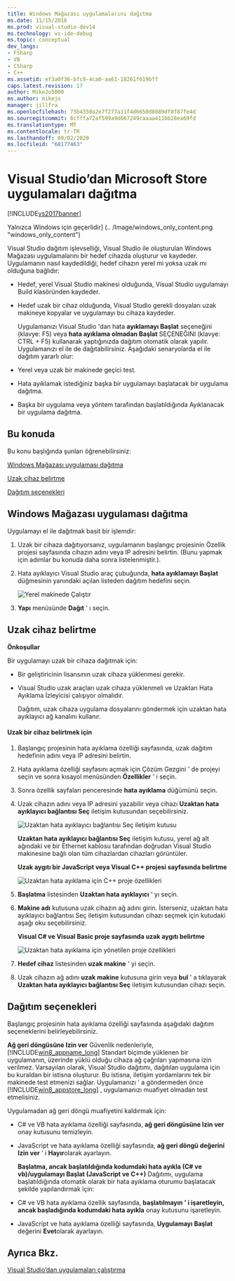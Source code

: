 ```yaml
---
title: Windows Mağazası uygulamalarını dağıtma
ms.date: 11/15/2016
ms.prod: visual-studio-dev14
ms.technology: vs-ide-debug
ms.topic: conceptual
dev_langs:
- FSharp
- VB
- CSharp
- C++
ms.assetid: ef3a0f36-bfc9-4ca0-aa61-18261f619bff
caps.latest.revision: 17
author: MikeJo5000
ms.author: mikejo
manager: jillfra
ms.openlocfilehash: 73b4350a2e7f277a11f4d6650d8089df0f87fe4d
ms.sourcegitcommit: 6cfffa72af599a9d667249caaaa411bb28ea69fd
ms.translationtype: MT
ms.contentlocale: tr-TR
ms.lasthandoff: 09/02/2020
ms.locfileid: "68177463"
---
```

# <a name="deploy-windows-store-apps-from-visual-studio"></a>Visual Studio’dan Microsoft Store uygulamaları dağıtma
[!INCLUDE[vs2017banner](../includes/vs2017banner.md)]

Yalnızca Windows için geçerlidir] (.. /Image/windows_only_content.png "windows_only_content")

 Visual Studio dağıtım işlevselliği, Visual Studio ile oluşturulan Windows Mağazası uygulamalarını bir hedef cihazda oluşturur ve kaydeder. Uygulamanın nasıl kaydedildiği, hedef cihazın yerel mi yoksa uzak mı olduğuna bağlıdır:

- Hedef, yerel Visual Studio makinesi olduğunda, Visual Studio uygulamayı Build klasöründen kaydeder.

- Hedef uzak bir cihaz olduğunda, Visual Studio gerekli dosyaları uzak makineye kopyalar ve uygulamayı bu cihaza kaydeder.

  Uygulamanızı Visual Studio 'dan hata **ayıklamayı Başlat** seçeneğini (klavye: F5) veya **hata ayıklama olmadan Başlat** SEÇENEĞINI (klavye: CTRL + F5) kullanarak yaptığınızda dağıtım otomatik olarak yapılır. Uygulamanızı el ile de dağıtabilirsiniz. Aşağıdaki senaryolarda el ile dağıtım yararlı olur:

- Yerel veya uzak bir makinede geçici test.

- Hata ayıklamak istediğiniz başka bir uygulamayı başlatacak bir uygulama dağıtma.

- Başka bir uygulama veya yöntem tarafından başlatıldığında Ayıklanacak bir uygulama dağıtma.

## <a name="in-this-topic"></a><a name="BKMK_In_this_topic"></a> Bu konuda
 Bu konu başlığında şunları öğrenebilirsiniz:

 [Windows Mağazası uygulaması dağıtma](#BKMK_How_to_deploy_a_Windows_Store_app)

 [Uzak cihaz belirtme](#BKMK_How_to_specify_a_remote_device)

 [Dağıtım seçenekleri](#BKMK_Deployment_options)

## <a name="how-to-deploy-a-windows-store-app"></a><a name="BKMK_How_to_deploy_a_Windows_Store_app"></a> Windows Mağazası uygulaması dağıtma
 Uygulamayı el ile dağıtmak basit bir işlemdir:

1. Uzak bir cihaza dağıtıyorsanız, uygulamanın başlangıç projesinin Özellik projesi sayfasında cihazın adını veya IP adresini belirtin. (Bunu yapmak için adımlar bu konuda daha sonra listelenmiştir.).

2. Hata ayıklayıcı Visual Studio araç çubuğunda, **hata ayıklamayı Başlat** düğmesinin yanındaki açılan listeden dağıtım hedefini seçin.

     ![Yerel makinede Çalıştır](../debugger/media/vsrun-f5-local.png "VSRUN_F5_Local")

3. **Yapı** menüsünde **Dağıt** ' ı seçin.

## <a name="how-to-specify-a-remote-device"></a><a name="BKMK_How_to_specify_a_remote_device"></a> Uzak cihaz belirtme
 **Önkoşullar**

 Bir uygulamayı uzak bir cihaza dağıtmak için:

- Bir geliştiricinin lisansının uzak cihaza yüklenmesi gerekir.

- Visual Studio uzak araçları uzak cihaza yüklenmeli ve Uzaktan Hata Ayıklama İzleyicisi çalışıyor olmalıdır.

     Dağıtım, uzak cihaza uygulama dosyalarını göndermek için uzaktan hata ayıklayıcı ağ kanalını kullanır.

#### <a name="to-specify-a-remote-device"></a>Uzak bir cihaz belirtmek için

1. Başlangıç projesinin hata ayıklama özelliği sayfasında, uzak dağıtım hedefinin adını veya IP adresini belirtin.

2. Hata ayıklama özelliği sayfasını açmak için Çözüm Gezgini ' de projeyi seçin ve sonra kısayol menüsünden **Özellikler** ' i seçin.

3. Sonra özellik sayfaları penceresinde **hata ayıklama** düğümünü seçin.

4. Uzak cihazın adını veya IP adresini yazabilir veya cihazı **Uzaktan hata ayıklayıcı bağlantısı Seç** iletişim kutusundan seçebilirsiniz.

    ![Uzaktan hata ayıklayıcı bağlantısı Seç iletişim kutusu](../debugger/media/vsrun-selectremotedebuggerdlg.png "VSRUN_SelectRemoteDebuggerDlg")

    **Uzaktan hata ayıklayıcı bağlantısı Seç** iletişim kutusu, yerel ağ alt ağındaki ve bir Ethernet kablosu tarafından doğrudan Visual Studio makinesine bağlı olan tüm cihazlardan cihazları görüntüler.

   **Uzak aygıtı bir JavaScript veya Visual C++ projesi sayfasında belirtme**

   ![Uzaktan hata ayıklama için C&#43;&#43; proje özellikleri](../debugger/media/vsrun-cpp-projprop-remote.png "VSRUN_CPP_ProjProp_Remote")

5. **Başlatma** listesinden **Uzaktan hata ayıklayıcı** ' yı seçin.

6. **Makine adı** kutusuna uzak cihazın ağ adını girin. İsterseniz, uzaktan hata ayıklayıcı bağlantısı Seç iletişim kutusundan cihazı seçmek için kutudaki aşağı oku seçebilirsiniz.

   **Visual C# ve Visual Basic proje sayfasında uzak aygıtı belirtme**

   ![Uzaktan hata ayıklama için yönetilen proje özellikleri](../debugger/media/vsrun-managed-projprop-remote.png "VSRUN_Managed_ProjProp_Remote")

7. **Hedef cihaz** listesinden **uzak makine** ' yi seçin.

8. Uzak cihazın ağ adını **uzak makine** kutusuna girin veya **bul** ' a tıklayarak **Uzaktan hata ayıklayıcı bağlantısı Seç** iletişim kutusundan cihazı seçin.

## <a name="deployment-options"></a><a name="BKMK_Deployment_options"></a> Dağıtım seçenekleri
 Başlangıç projesinin hata ayıklama özelliği sayfasında aşağıdaki dağıtım seçeneklerini belirleyebilirsiniz.

 **Ağ geri döngüsüne Izin ver** Güvenlik nedenleriyle, [!INCLUDE[win8_appname_long](../includes/win8-appname-long-md.md)] Standart biçimde yüklenen bir uygulamanın, üzerinde yüklü olduğu cihaza ağ çağrıları yapmasına izin verilmez. Varsayılan olarak, Visual Studio dağıtımı, dağıtılan uygulama için bu kuraldan bir istisna oluşturur. Bu istisna, iletişim yordamlarını tek bir makinede test etmenizi sağlar. Uygulamanızı ' a göndermeden önce [!INCLUDE[win8_appstore_long](../includes/win8-appstore-long-md.md)] , uygulamanızı muafiyet olmadan test etmelisiniz.

 Uygulamadan ağ geri döngü muafiyetini kaldırmak için:

- C# ve VB hata ayıklama özelliği sayfasında, **ağ geri döngüsüne Izin ver** onay kutusunu temizleyin.

- JavaScript ve hata ayıklama özelliği sayfasında, **ağ geri döngü değerini Izin ver** ' i **Hayır**olarak ayarlayın.

  **Başlatma, ancak başlatıldığında kodumdaki hata ayıkla (C# ve vb)/uygulamayı Başlat (JavaScript ve C++)** Dağıtımı, uygulama başlatıldığında otomatik olarak bir hata ayıklama oturumu başlatacak şekilde yapılandırmak için:

- C# ve VB hata ayıklama özellik sayfasında, **başlatılmayın ' i işaretleyin, ancak başladığında kodumdaki hata ayıkla** onay kutusunu işaretleyin.

- JavaScript ve hata ayıklama özelliği sayfasında, **Uygulamayı Başlat** değerini **Evet**olarak ayarlayın.

## <a name="see-also"></a>Ayrıca Bkz.
 [Visual Studio’dan uygulamaları çalıştırma](../debugger/run-store-apps-from-visual-studio.md)

